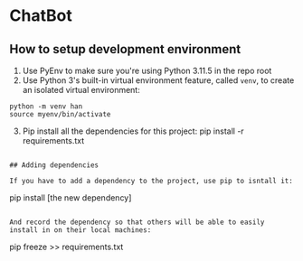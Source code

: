 # ChatBot

## How to setup development environment

1. Use PyEnv to make sure you're using Python 3.11.5 in the repo root 
2. Use Python 3's built-in virtual environment feature, called `venv`, to create an isolated virtual environment: 
```
python -m venv han 
source myenv/bin/activate
```
3. Pip install all the dependencies for this project:
pip install -r requirements.txt
```

## Adding dependencies

If you have to add a dependency to the project, use pip to isntall it:

```
pip install [the new dependency]
```

And record the dependency so that others will be able to easily install in on their local machines:

```
pip freeze >> requirements.txt
```

